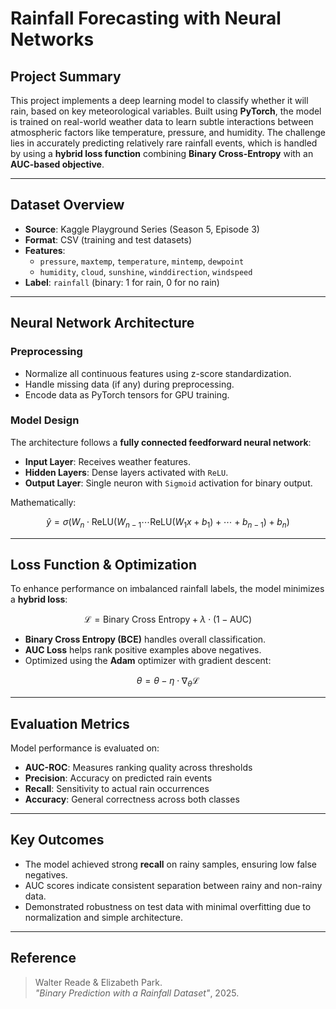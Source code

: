 # Rainfall Forecasting with Neural Networks

## Project Summary

This project implements a deep learning model to classify whether it will rain, based on key meteorological variables. Built using **PyTorch**, the model is trained on real-world weather data to learn subtle interactions between atmospheric factors like temperature, pressure, and humidity. The challenge lies in accurately predicting relatively rare rainfall events, which is handled by using a **hybrid loss function** combining **Binary Cross-Entropy** with an **AUC-based objective**.

---

## Dataset Overview

- **Source**: Kaggle Playground Series (Season 5, Episode 3)
- **Format**: CSV (training and test datasets)
- **Features**:
  - `pressure`, `maxtemp`, `temperature`, `mintemp`, `dewpoint`
  - `humidity`, `cloud`, `sunshine`, `winddirection`, `windspeed`
- **Label**: `rainfall` (binary: 1 for rain, 0 for no rain)

---

## Neural Network Architecture

### Preprocessing
- Normalize all continuous features using z-score standardization.
- Handle missing data (if any) during preprocessing.
- Encode data as PyTorch tensors for GPU training.

### Model Design

The architecture follows a **fully connected feedforward neural network**:
- **Input Layer**: Receives weather features.
- **Hidden Layers**: Dense layers activated with `ReLU`.
- **Output Layer**: Single neuron with `Sigmoid` activation for binary output.

Mathematically:

$$\hat{y} = \sigma(W_n \cdot \text{ReLU}(W_{n-1} \cdots \text{ReLU}(W_1 x + b_1) + \cdots + b_{n-1}) + b_n)$$

---

## Loss Function & Optimization

To enhance performance on imbalanced rainfall labels, the model minimizes a **hybrid loss**:

$$\mathcal{L} = \text{Binary Cross Entropy} + \lambda \cdot (1 - \text{AUC})$$

- **Binary Cross Entropy (BCE)** handles overall classification.
- **AUC Loss** helps rank positive examples above negatives.
- Optimized using the **Adam** optimizer with gradient descent:

$$\theta = \theta - \eta \cdot \nabla_\theta \mathcal{L}$$

---

## Evaluation Metrics

Model performance is evaluated on:
- **AUC-ROC**: Measures ranking quality across thresholds
- **Precision**: Accuracy on predicted rain events
- **Recall**: Sensitivity to actual rain occurrences
- **Accuracy**: General correctness across both classes

---

## Key Outcomes

- The model achieved strong **recall** on rainy samples, ensuring low false negatives.
- AUC scores indicate consistent separation between rainy and non-rainy data.
- Demonstrated robustness on test data with minimal overfitting due to normalization and simple architecture.

---

## Reference

> Walter Reade & Elizabeth Park.  
> *"Binary Prediction with a Rainfall Dataset"*, 2025.  
